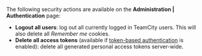[//]: # (title: Security Actions)
[//]: # (auxiliary-id: Security Actions)

The following security actions are available on the __Administration | Authentication__ page:
* __Logout all users__: log out all currently logged in TeamCity users. This will also delete all _Remember me_ cookies.
* __Delete all access tokens__  (available if [token-based authentication](configuring-authentication-settings.md#Token-Based+Authentication) is enabled): delete all generated personal access tokens server-wide.
